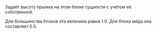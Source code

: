 Задаёт высоту прыжка на этом блоке сущности с учётом её собственной.

Для большинства блоков эта величина равна 1.0. Для блока мёда она составляет 0.5.